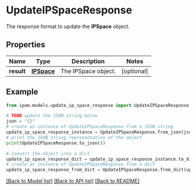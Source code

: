 # UpdateIPSpaceResponse

The response format to update the __IPSpace__ object.

## Properties

Name | Type | Description | Notes
------------ | ------------- | ------------- | -------------
**result** | [**IPSpace**](IPSpace.md) | The IPSpace object. | [optional] 

## Example

```python
from ipam.models.update_ip_space_response import UpdateIPSpaceResponse

# TODO update the JSON string below
json = "{}"
# create an instance of UpdateIPSpaceResponse from a JSON string
update_ip_space_response_instance = UpdateIPSpaceResponse.from_json(json)
# print the JSON string representation of the object
print(UpdateIPSpaceResponse.to_json())

# convert the object into a dict
update_ip_space_response_dict = update_ip_space_response_instance.to_dict()
# create an instance of UpdateIPSpaceResponse from a dict
update_ip_space_response_from_dict = UpdateIPSpaceResponse.from_dict(update_ip_space_response_dict)
```
[[Back to Model list]](../README.md#documentation-for-models) [[Back to API list]](../README.md#documentation-for-api-endpoints) [[Back to README]](../README.md)


